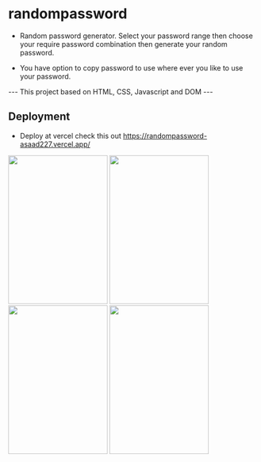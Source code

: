 # randompassword

 - Random password generator. Select your password range then choose your require password combination then generate your random password.
 
 - You have option to copy password to use where ever you like to use your password.

 --- This project based on HTML, CSS, Javascript and DOM ---
 
 ## Deployment
 - Deploy at vercel check this out 
 https://randompassword-asaad227.vercel.app/
<div style="display: flex, flex-direction: row" >
 <image src="./passwordGenerator-1.png" margin="20px" width="200px" height="300px"/>
  <image src="./passwordGenerator-2.png" margin="20px" width="200px" height="300px"/>
    <image src="./passwordGenerator-3.png" margin="20px" width="200px" height="300px"/>
      <image src="./passwordGenerator-4.png" margin="20px" width="200px" height="300px"/>
      </div>
